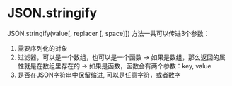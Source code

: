 # JSON.stringify
JSON.stringify(value[, replacer [, space]])
方法一共可以传进3个参数：
1. 需要序列化的对象
2. 过滤器，可以是一个数组，也可以是一个函数
-> 如果是数组，那么返回的属性就是在数组里存在的
-> 如果是函数，函数会有两个参数：key, value
3. 是否在JSON字符串中保留缩进, 可以是任意字符，或者数字
